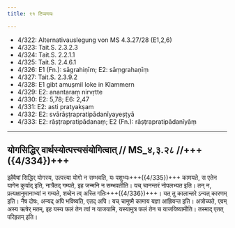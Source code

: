 ```yaml
---
title: ९१ टिप्पणयः

---
```

- 4/322: Alternativauslegung von MS 4.3.27/28 (E1,2,6)
- 4/323: Tait.S. 2.3.2.3
- 4/324: Tait.S. 2.2.1.1
- 4/325: Tait.S. 2.4.6.1
- 4/326: E1 (Fn.): sāgrahiṇīm; E2: sāṃgrahaṇīṃ
- 4/327: Tait.S. 2.3.9.2
- 4/328: E1 gibt amuṣmil loke in Klammern
- 4/329: E2: anantaraṃ nirvṛtte
- 4/330: E2: 5,78; E6: 2,47
- 4/331: E2: asti pratyakṣam
- 4/332: E2: svārāṣṭrapratipādanīyayeṣṭyā
- 4/333: E2: rāṣṭrapratipādanaṃ; E2 (Fn.): rāṣṭrapratipādanīyāṃ

____________________________________________


## योगसिद्धिर् वार्थस्योत्पत्त्यसंयोगित्वात् // MS_४,३.२८ //+++({4/334})+++
इहैवैषां सिद्धिर् योगस्य, उत्पत्त्या योगो न सम्भवति, यः पशुभ्यः+++({4/335})+++ कामयते, स एतेन यागेन कुर्याद् इति, नात्रैतद् गम्यते, इह जन्मनि न सम्भवतीति। यच् चानन्तरं नोपलभ्यत इति। तन् न, प्रत्यक्षानुमानाभ्यां न गम्यते, शब्देन त्व् अस्ति गतिः+++({4/336})+++। यत् तु कालान्तरे ऽन्यत् कारणम् इति। नैष दोषः, अन्यद् अपि भविष्यति, एतद् अपि। यच् चामुष्मै कामाय यज्ञा आह्रियन्त इति। अत्रोच्यते, एवम् अस्य ऋषेर् मतम्, इह यस्य फलं तेन त्वां न याजयामि, यस्यामुत्र फलं तेन च याजयिष्यामीति। तस्माद् एतत् परिहृतम् इति।